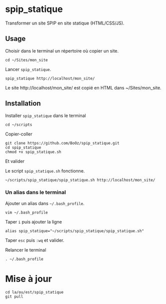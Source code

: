 # spip_statique
Transformer un site SPIP en site statique (HTML/CSS/JS).

## Usage

Choisir dans le terminal un répertoire où copier un site. 
```
cd ~/Sites/mon_site
```
Lancer `spip_statique`.
```
spip_statique http://localhost/mon_site/
```
Le site http://localhost/mon_site/ est copié en HTML dans ~/Sites/mon_site.

## Installation
Installer `spip_statique` dans le terminal
```
cd ~/scripts
```
Copier-coller
```
git clone https://github.com/BoOz/spip_statique.git
cd spip_statique
chmod +x spip_statique.sh
```
Et valider

Le script `spip_statique.sh` fonctionne.
```
~/scripts/spip_statique/spip_statique.sh http://localhost/mon_site/
```

### Un alias dans le terminal
Ajouter un alias dans `~/.bash_profile`.
```
vim ~/.bash_profile
```
Taper `i` puis ajouter la ligne
```
alias spip_statique="~/scripts/spip_statique/spip_statique.sh"
```
Taper `esc` puis `:wq` et valider.

Relancer le terminal
```
. ~/.bash_profile
```

# Mise à jour
```
cd la/ou/est/spip_statique
git pull
```

